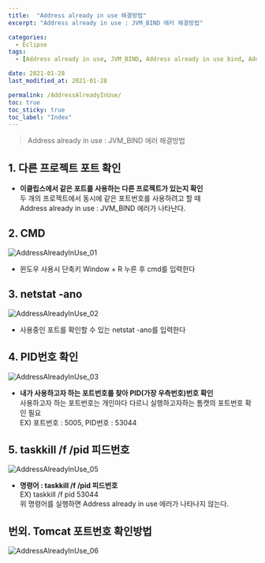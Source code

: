 ```yaml
---
title:  "Address already in use 해결방법"
excerpt: "Address already in use : JVM_BIND 에러 해결방법"

categories:
  - Eclipse
tags:
  - [Address already in use, JVM_BIND, Address already in use bind, Address already in use 해결, Address already in use 80, Address already in use JVM_Bind null 8080]

date: 2021-01-28
last_modified_at: 2021-01-28

permalink: /AddressAlreadyInUse/
toc: true
toc_sticky: true
toc_label: "Index"
---
```


> Address already in use : JVM_BIND 에러 해결방법

## 1.  다른 프로젝트 포트 확인 

* __이클립스에서 같은 포트를 사용하는 다른 프로젝트가 있는지 확인__  
두 개의 프로젝트에서 동시에 같은 포트번호를 사용하려고 할 때  
Address already in use : JVM_BIND 에러가 나타난다.

## 2. CMD
 ![AddressAlreadyInUse_01](https://user-images.githubusercontent.com/94930976/151442423-42da0991-0759-47a9-b3c9-7ae0d4f678c9.png)
* 윈도우 사용시 단축키 Window + R 누른 후 cmd를 입력한다

## 3. netstat -ano

![AddressAlreadyInUse_02](https://user-images.githubusercontent.com/94930976/151442435-88f171e5-5cf1-4f23-bbec-123f95ce2399.png)

* 사용중인 포트를 확인할 수 있는 netstat -ano를 입력한다

## 4. PID번호 확인
![AddressAlreadyInUse_03](https://user-images.githubusercontent.com/94930976/151442449-b51499cb-c37f-4321-8083-4c0dc56a8b78.png)
* __내가 사용하고자 하는 포트번호를 찾아 PID(가장 우측번호)번호 확인__  
사용하고자 하는 포트번호는 개인마다 다르니 실행하고자하는 톰캣의 포트번호 확인 필요  
EX) 포트번호 : 5005, PID번호 : 53044

## 5. taskkill /f /pid 피드번호
![AddressAlreadyInUse_05](https://user-images.githubusercontent.com/94930976/151442454-932e99dd-7cb8-43ae-b05d-d70b78c67698.png)
* __명령어 : taskkill /f /pid 피드번호__  
EX) taskkill /f pid 53044  
위 명령어를 실행하면 Address already in use 에러가 나타나지 않는다.

## 번외. Tomcat 포트번호 확인방법
![AddressAlreadyInUse_06](https://user-images.githubusercontent.com/94930976/151444124-f99fdae5-11b4-4ab9-863c-854e8980e1fd.png)
